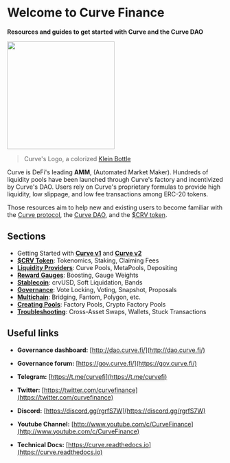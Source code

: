 # Welcome to Curve Finance

**Resources and guides to get started with Curve and the Curve DAO**

<img width=250 src="https://files.gitbook.com/v0/b/gitbook-x-prod.appspot.com/o/spaces%2F-MFA0rQI3SzfbVFgp3Ic%2Fuploads%2FF5ZS9RzAWKZnNxm9F85H%2FCurve-Logo-HighRez.png?alt=media&token=51c58ab0-e774-4b30-92ac-69f643400c56" />

> Curve's Logo, a colorized [Klein Bottle](https://en.wikipedia.org/wiki/Klein_bottle)​

Curve is DeFi's leading **AMM**, (Automated Market Maker). Hundreds of liquidity pools have been launched through Curve's factory and incentivized by Curve's DAO. Users rely on Curve's proprietary formulas to provide high liquidity, low slippage, and low fee transactions among ERC-20 tokens.

Those resources aim to help new and existing users to become familiar with the [Curve protocol](./lp/understanding-curve-pools), the [Curve DAO](./governance/understanding-governance), and the [$CRV token](./crv-token/understanding-crv).

## Sections

- Getting Started with [**Curve v1**](/base-features/understanding-curve) and [**Curve v2**](./base-features/understanding-crypto-pools)
- [**$CRV Token**](/crv-token/understanding-crv): Tokenomics, Staking, Claiming Fees
- [**Liquidity Providers**](/lp/understanding-curve-pools): Curve Pools, MetaPools, Depositing
- [**Reward Gauges**](/reward-gauges/understanding-gauges): Boosting, Gauge Weights
- [**Stablecoin**](/crvUSD/understanding-crvusd): crvUSD, Soft Liquidation, Bands
- [**Governance**](/governance/understanding-governance): Vote Locking, Voting, Snapshot, Proposals
- [**Multichain**](/multichain/understanding-multichain): Bridging, Fantom, Polygon, etc.  
- [**Creating Pools**](/factory-pools/pool-factory): Factory Pools, Crypto Factory Pools  
- [**Troubleshooting**](/troubleshooting/support): Cross-Asset Swaps, Wallets, Stuck Transactions
    
## Useful links

- **Governance dashboard:** [http://dao.curve.fi/](http://dao.curve.fi/)​

- **Governance forum:** [https://gov.curve.fi/](https://gov.curve.fi/)​

- **Telegram:** [https://t.me/curvefi](https://t.me/curvefi)​

- **Twitter:** [https://twitter.com/curvefinance](https://twitter.com/curvefinance)​

- **Discord:** [https://discord.gg/rgrfS7W](https://discord.gg/rgrfS7W)​

- **Youtube Channel:** [http://www.youtube.com/c/CurveFinance](http://www.youtube.com/c/CurveFinance)​

- **Technical Docs:** [https://curve.readthedocs.io](https://curve.readthedocs.io)​
